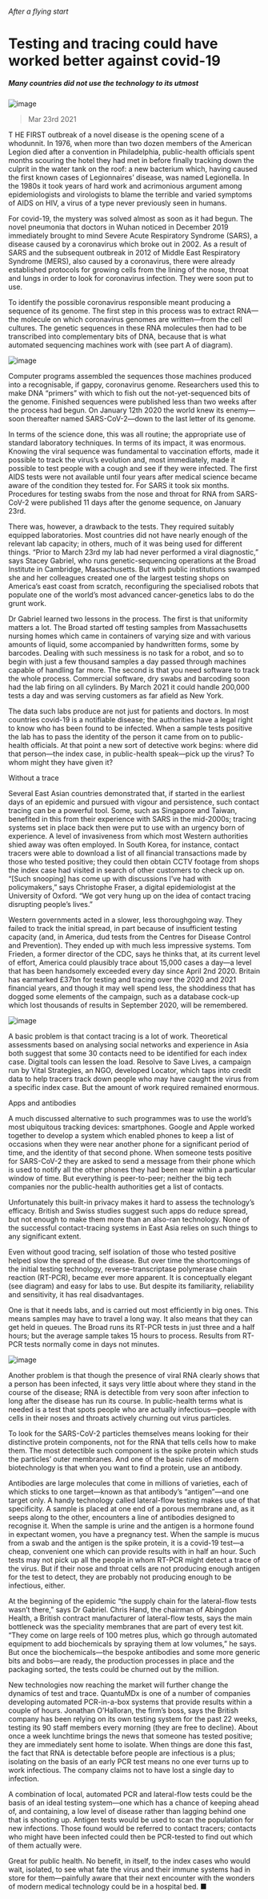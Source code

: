 ###### After a flying start
# Testing and tracing could have worked better against covid-19 
##### Many countries did not use the technology to its utmost 
![image](images/20210327_tqd002.jpg) 
> Mar 23rd 2021 
T HE FIRST outbreak of a novel disease is the opening scene of a whodunnit. In 1976, when more than two dozen members of the American Legion died after a convention in Philadelphia, public-health officials spent months scouring the hotel they had met in before finally tracking down the culprit in the water tank on the roof: a new bacterium which, having caused the first known cases of Legionnaires’ disease, was named Legionella. In the 1980s it took years of hard work and acrimonious argument among epidemiologists and virologists to blame the terrible and varied symptoms of AIDS on HIV, a virus of a type never previously seen in humans.
For covid-19, the mystery was solved almost as soon as it had begun. The novel pneumonia that doctors in Wuhan noticed in December 2019 immediately brought to mind Severe Acute Respiratory Syndrome (SARS), a disease caused by a coronavirus which broke out in 2002. As a result of SARS and the subsequent outbreak in 2012 of Middle East Respiratory Syndrome (MERS), also caused by a coronavirus, there were already established protocols for growing cells from the lining of the nose, throat and lungs in order to look for coronavirus infection. They were soon put to use.

To identify the possible coronavirus responsible meant producing a sequence of its genome. The first step in this process was to extract RNA—the molecule on which coronavirus genomes are written—from the cell cultures. The genetic sequences in these RNA molecules then had to be transcribed into complementary bits of DNA, because that is what automated sequencing machines work with (see part A of diagram).
![image](images/20210327_TQC933.png) 

Computer programs assembled the sequences those machines produced into a recognisable, if gappy, coronavirus genome. Researchers used this to make DNA “primers” with which to fish out the not-yet-sequenced bits of the genome. Finished sequences were published less than two weeks after the process had begun. On January 12th 2020 the world knew its enemy—soon thereafter named SARS-CoV-2—down to the last letter of its genome.
In terms of the science done, this was all routine; the appropriate use of standard laboratory techniques. In terms of its impact, it was enormous. Knowing the viral sequence was fundamental to vaccination efforts, made it possible to track the virus’s evolution and, most immediately, made it possible to test people with a cough and see if they were infected. The first AIDS tests were not available until four years after medical science became aware of the condition they tested for. For SARS it took six months. Procedures for testing swabs from the nose and throat for RNA from SARS-CoV-2 were published 11 days after the genome sequence, on January 23rd.
There was, however, a drawback to the tests. They required suitably equipped laboratories. Most countries did not have nearly enough of the relevant lab capacity; in others, much of it was being used for different things. “Prior to March 23rd my lab had never performed a viral diagnostic,” says Stacey Gabriel, who runs genetic-sequencing operations at the Broad Institute in Cambridge, Massachusetts. But with public institutions swamped she and her colleagues created one of the largest testing shops on America’s east coast from scratch, reconfiguring the specialised robots that populate one of the world’s most advanced cancer-genetics labs to do the grunt work.

Dr Gabriel learned two lessons in the process. The first is that uniformity matters a lot. The Broad started off testing samples from Massachusetts nursing homes which came in containers of varying size and with various amounts of liquid, some accompanied by handwritten forms, some by barcodes. Dealing with such messiness is no task for a robot, and so to begin with just a few thousand samples a day passed through machines capable of handling far more. The second is that you need software to track the whole process. Commercial software, dry swabs and barcoding soon had the lab firing on all cylinders. By March 2021 it could handle 200,000 tests a day and was serving customers as far afield as New York.
The data such labs produce are not just for patients and doctors. In most countries covid-19 is a notifiable disease; the authorities have a legal right to know who has been found to be infected. When a sample tests positive the lab has to pass the identity of the person it came from on to public-health officials. At that point a new sort of detective work begins: where did that person—the index case, in public-health speak—pick up the virus? To whom might they have given it?
Without a trace
Several East Asian countries demonstrated that, if started in the earliest days of an epidemic and pursued with vigour and persistence, such contact tracing can be a powerful tool. Some, such as Singapore and Taiwan, benefited in this from their experience with SARS in the mid-2000s; tracing systems set in place back then were put to use with an urgency born of experience. A level of invasiveness from which most Western authorities shied away was often employed. In South Korea, for instance, contact tracers were able to download a list of all financial transactions made by those who tested positive; they could then obtain CCTV footage from shops the index case had visited in search of other customers to check up on. “[Such snooping] has come up with discussions I’ve had with policymakers,” says Christophe Fraser, a digital epidemiologist at the University of Oxford. “We got very hung up on the idea of contact tracing disrupting people’s lives.”
Western governments acted in a slower, less thoroughgoing way. They failed to track the initial spread, in part because of insufficient testing capacity (and, in America, dud tests from the Centres for Disease Control and Prevention). They ended up with much less impressive systems. Tom Frieden, a former director of the CDC, says he thinks that, at its current level of effort, America could plausibly trace about 15,000 cases a day—a level that has been handsomely exceeded every day since April 2nd 2020. Britain has earmarked £37bn for testing and tracing over the 2020 and 2021 financial years, and though it may well spend less, the shoddiness that has dogged some elements of the campaign, such as a database cock-up which lost thousands of results in September 2020, will be remembered.
![image](images/20210327_tqc144.png) 

A basic problem is that contact tracing is a lot of work. Theoretical assessments based on analysing social networks and experience in Asia both suggest that some 30 contacts need to be identified for each index case. Digital tools can lessen the load. Resolve to Save Lives, a campaign run by Vital Strategies, an NGO, developed Locator, which taps into credit data to help tracers track down people who may have caught the virus from a specific index case. But the amount of work required remained enormous.
Apps and antibodies
A much discussed alternative to such programmes was to use the world’s most ubiquitous tracking devices: smartphones. Google and Apple worked together to develop a system which enabled phones to keep a list of occasions when they were near another phone for a significant period of time, and the identity of that second phone. When someone tests positive for SARS-CoV-2 they are asked to send a message from their phone which is used to notify all the other phones they had been near within a particular window of time. But everything is peer-to-peer; neither the big tech companies nor the public-health authorities get a list of contacts.
Unfortunately this built-in privacy makes it hard to assess the technology’s efficacy. British and Swiss studies suggest such apps do reduce spread, but not enough to make them more than an also-ran technology. None of the successful contact-tracing systems in East Asia relies on such things to any significant extent.
Even without good tracing, self isolation of those who tested positive helped slow the spread of the disease. But over time the shortcomings of the initial testing technology, reverse-transcriptase polymerase chain reaction (RT-PCR), became ever more apparent. It is conceptually elegant (see diagram) and easy for labs to use. But despite its familiarity, reliability and sensitivity, it has real disadvantages.
One is that it needs labs, and is carried out most efficiently in big ones. This means samples may have to travel a long way. It also means that they can get held in queues. The Broad runs its RT-PCR tests in just three and a half hours; but the average sample takes 15 hours to process. Results from RT-PCR tests normally come in days not minutes.
![image](images/20210327_tqc142.png) 

Another problem is that though the presence of viral RNA clearly shows that a person has been infected, it says very little about where they stand in the course of the disease; RNA is detectible from very soon after infection to long after the disease has run its course. In public-health terms what is needed is a test that spots people who are actually infectious—people with cells in their noses and throats actively churning out virus particles.
To look for the SARS-CoV-2 particles themselves means looking for their distinctive protein components, not for the RNA that tells cells how to make them. The most detectible such component is the spike protein which studs the particles’ outer membranes. And one of the basic rules of modern biotechnology is that when you want to find a protein, use an antibody.
Antibodies are large molecules that come in millions of varieties, each of which sticks to one target—known as that antibody’s “antigen”—and one target only. A handy technology called lateral-flow testing makes use of that specificity. A sample is placed at one end of a porous membrane and, as it seeps along to the other, encounters a line of antibodies designed to recognise it. When the sample is urine and the antigen is a hormone found in expectant women, you have a pregnancy test. When the sample is mucus from a swab and the antigen is the spike protein, it is a covid-19 test—a cheap, convenient one which can provide results with in half an hour. Such tests may not pick up all the people in whom RT-PCR might detect a trace of the virus. But if their nose and throat cells are not producing enough antigen for the test to detect, they are probably not producing enough to be infectious, either.
At the beginning of the epidemic “the supply chain for the lateral-flow tests wasn’t there,” says Dr Gabriel. Chris Hand, the chairman of Abingdon Health, a British contract manufacturer of lateral-flow tests, says the main bottleneck was the speciality membranes that are part of every test kit. “They come on large reels of 100 metres plus, which go through automated equipment to add biochemicals by spraying them at low volumes,” he says. But once the biochemicals—the bespoke antibodies and some more generic bits and bobs—are ready, the production processes in place and the packaging sorted, the tests could be churned out by the million.
New technologies now reaching the market will further change the dynamics of test and trace. QuantuMDx is one of a number of companies developing automated PCR-in-a-box systems that provide results within a couple of hours. Jonathan O’Halloran, the firm’s boss, says the British company has been relying on its own testing system for the past 22 weeks, testing its 90 staff members every morning (they are free to decline). About once a week lunchtime brings the news that someone has tested positive; they are immediately sent home to isolate. When things are done this fast, the fact that RNA is detectable before people are infectious is a plus; isolating on the basis of an early PCR test means no one ever turns up to work infectious. The company claims not to have lost a single day to infection.
A combination of local, automated PCR and lateral-flow tests could be the basis of an ideal testing system—one which has a chance of keeping ahead of, and containing, a low level of disease rather than lagging behind one that is shooting up. Antigen tests would be used to scan the population for new infections. Those found would be referred to contact tracers; contacts who might have been infected could then be PCR-tested to find out which of them actually were.
Great for public health. No benefit, in itself, to the index cases who would wait, isolated, to see what fate the virus and their immune systems had in store for them—painfully aware that their next encounter with the wonders of modern medical technology could be in a hospital bed. ■
